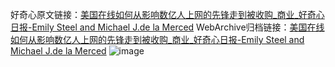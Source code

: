 好奇心原文链接：[美国在线如何从影响数亿人上网的先锋走到被收购_商业_好奇心日报-Emily Steel and Michael J.de la Merced](https://www.qdaily.com/articles/9567.html)
WebArchive归档链接：[美国在线如何从影响数亿人上网的先锋走到被收购_商业_好奇心日报-Emily Steel and Michael J.de la Merced](http://web.archive.org/web/20190623154501/https://www.qdaily.com/articles/9567.html)
![image](http://ww3.sinaimg.cn/large/007d5XDply1g3vfokpdyfj30u05fyx6p)